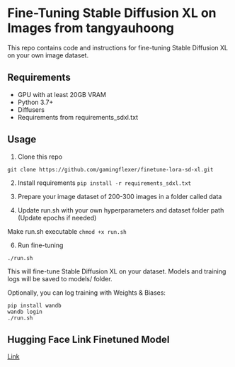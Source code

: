 # Fine-Tuning Stable Diffusion XL on Images from tangyauhoong
This repo contains code and instructions for fine-tuning Stable Diffusion XL on your own image dataset.

## Requirements

- GPU with at least 20GB VRAM
- Python 3.7+
- Diffusers
- Requirements from requirements_sdxl.txt

## Usage
1. Clone this repo

`git clone https://github.com/gamingflexer/finetune-lora-sd-xl.git`

2.  Install requirements
`pip install -r requirements_sdxl.txt`

3.  Prepare your image dataset of 200-300 images in a folder called data
4.  Update run.sh with your own hyperparameters and dataset folder path (Update epochs if needed)

Make run.sh executable
`chmod +x run.sh`

6.  Run fine-tuning

`./run.sh`

This will fine-tune Stable Diffusion XL on your dataset. Models and training logs will be saved to models/ folder.

Optionally, you can log training with Weights & Biases:

```
pip install wandb
wandb login
./run.sh
```

## Hugging Face Link Finetuned Model

[Link](https://huggingface.co/asach/tangyauhoong-images-sdxl)


